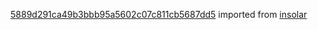 [5889d291ca49b3bbb95a5602c07c811cb5687dd5](https://github.com/insolar/insolar/commit/5889d291ca49b3bbb95a5602c07c811cb5687dd5) imported from [insolar](https://github.com/insolar/insolar)
